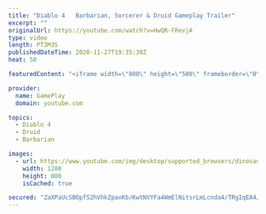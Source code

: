 ```yaml
---
title: "Diablo 4   Barbarian, Sorcerer & Druid Gameplay Trailer"
excerpt: ""
originalUrl: https://youtube.com/watch?v=HwQR-FRevjA
type: video
length: PT3M3S
publishedDateTime: 2020-11-27T19:35:38Z
heat: 50

featuredContent: "<iframe width=\"800\" height=\"500\" frameborder=\"0\" src=\"https://www.youtube.com/embed/HwQR-FRevjA\" allow=\"accelerometer; autoplay; encrypted-media; gyroscope; picture-in-picture\" allowfullscreen></iframe>"

provider:
  name: GamePlay
  domain: youtube.com

topics:
  - Diablo 4
  - Druid
  - Barbarian

images:
  - url: https://www.youtube.com/img/desktop/supported_browsers/dinosaur.png
    width: 1200
    height: 800
    isCached: true

secured: "ZaXPaUcSBOpfS2hVhkZpaxKb/KwtNVYFa4WmElNitsrLmLcnda4/TRgIqEA4/Q2LQLKWu2z2e1qEs8CGmHC/OmAp/406LTtXSlmQq/B5os9XfgifsjfB72LrWIIcncJvcXUaf8L3TkcmAu7T5iUSF+QMHYCkIJh60SkwcMEClPJ2KcaRbvR25ZQGxuM3lVUDXfd/Aq3cI2om7HdOW9lk8sUmIVXA/cOLI4xamEnfhSbnaSiXoOUXAgV1ZZ3hn4Y2XJvpqWAEnokwfYywrW/i/cn5fo4rxEr0JD1qSO680QsvtfDGNxtX/RBqKqcSgbxH4IK7qx1FNhYR59QREny4aFxj3jIxTYPXmWgdn/f46oARJdS7Y9vgw+ZQmK85rdVgew13DdsGzJsJOFfeFxj3RJXjD350J6u3qmpT+ZI7bD4=;5TdPjsCS8aQ1MXrxn6pAkQ=="
---
```


